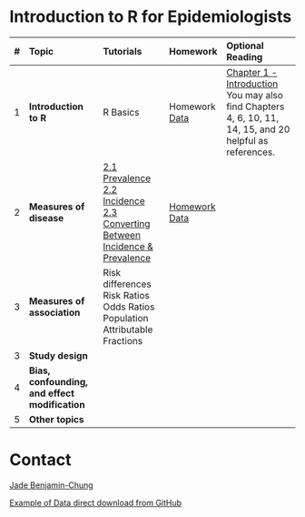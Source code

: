 # Introduction to R for Epidemiologists

|# | Topic | Tutorials  | Homework  | Optional Reading
|--- | :--- | :---       | :---       | :---   
|1 | <b>Introduction to R</b> | R Basics | Homework <br /><a href="https://raw.githubusercontent.com/kmishra9/PH241/master/Final%20Project/Data/washb-bangladesh-tr-public.csv" download>Data</a>| [Chapter 1 - Introduction](http://r4ds.had.co.nz/index.html) <br /> You may also find Chapters 4, 6, 10, 11, 14, 15, and 20 helpful as references.
|2 | <b>Measures of disease</b> | [2.1 Prevalence](https://jadebc.shinyapps.io/prevalence/) <br /> [2.2 Incidence](https://jadebc.shinyapps.io/Incidence/) <br />  [2.3 Converting Between Incidence & Prevalence](https://jadebc.shinyapps.io/convert-inc-prev/)|<a href="https://github.com/jadebc-berkeley/PH250B/blob/master/homework/hw_mod.R" download>Homework</a> <br /> <a href="https://github.com/jadebc-berkeley/PH250B/blob/master/homework/hw_mod.RData" download>Data</a>|
|3 | <b>Measures of association</b> |Risk differences <br /> Risk Ratios <br /> Odds Ratios <br /> Population Attributable Fractions ||
|3 | <b>Study design</b> |||
|4 | <b>Bias, confounding, and effect modification</b> |||
|5 | <b>Other topics</b> |||



# Contact
[Jade Benjamin-Chung](mailto:jadebc@berkeley.edu)  

<a href="https://raw.githubusercontent.com/kmishra9/PH241/master/Final%20Project/Data/washb-bangladesh-tr-public.csv" download>Example of Data direct download from GitHub</a>
<!-- ![alt text](http://bbd.berkeley.edu/uploads/5/4/3/7/54378593/published/benjamin-chung-jade_1.jpeg?1507227294 "Jade") -->

